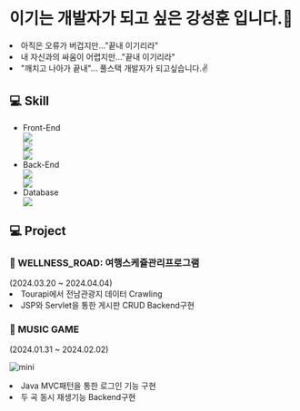 # 이기는 개발자가 되고 싶은 강성훈 입니다.🤭
  <li>아직은 오류가 버겁지만..."끝내 이기리라" </li>
  <li>내 자신과의 싸움이 어렵지만..."끝내 이기리라" </li>
  <li>"깨치고 나아가 끝내"... 풀스택 개발자가 되고싶습니다.✌️</li>
  
## 💻 Skill
<ul>
  <li>Front-End</li>
    <img src="https://img.shields.io/badge/HTML5-E34F26?style=for-the-badge&logo=HTML5&logoColor=white"/> <br>
    <img src="https://img.shields.io/badge/CSS3-1572B6?style=for-the-badge&logo=CSS3&logoColor=white"/> <br>
    <img src="https://img.shields.io/badge/JavaScript-F7DF1E?style=for-the-badge&logo=JavaScript&logoColor=white"/> <br>
  <li>Back-End</li>
    <img src="https://img.shields.io/badge/Java-007396?style=for-the-badge&logo=java&logoColor=white"/> <br>
    <img src="https://img.shields.io/badge/Eclipse-2C2255?style=for-the-badge&logo=Eclipse&logoColor=white"/>  <br>
  <li>Database</li>
    <img src="https://img.shields.io/badge/Oracle 11g-F80000?style=for-the-badge&logo=Oracle&logoColor=white"/> <br>
</ul>

## 💻 Project

  <h3>🚌 WELLNESS_ROAD: 여행스케쥴관리프로그램 </h3>
  (2024.03.20 ~ 2024.04.04)
   <li>Tourapi에서 전남관광지 데이터 Crawling</li>
   <li>JSP와 Servlet을 통한 게시판 CRUD Backend구현</li>

  <h3> 🎵 MUSIC GAME </h3>
  (2024.01.31 ~ 2024.02.02)
  
  ![mini](https://github.com/tjdgns369/tjdgns369/assets/157602770/46c31e75-ee12-4df7-80a8-73d13bd018b8)


   <li>Java MVC패턴을 통한 로그인 기능 구현</li>
   <li>두 곡 동시 재생기능 Backend구현</li>
